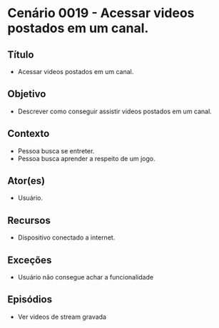 # Cenário 0019 - Acessar videos postados em um canal.

## Título 
* Acessar videos postados em um canal.

## Objetivo
* Descrever como conseguir assistir videos postados em um canal.

## Contexto
* Pessoa busca se entreter.
* Pessoa busca aprender a respeito de um jogo.

## Ator(es)
* Usuário.

## Recursos
* Dispositivo conectado a internet.

## Exceções
* Usuário não consegue achar a funcionalidade

## Episódios
* Ver videos de stream gravada